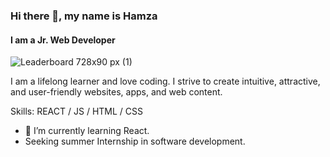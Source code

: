 ### Hi there 👋, my name is Hamza
#### I am a Jr. Web Developer
![Leaderboard 728x90 px (1)](https://user-images.githubusercontent.com/96953205/169472465-864879cc-df4e-4aac-be7a-4d98eb0dbd27.jpeg)

I am a lifelong learner and love coding. I strive to create intuitive, attractive, and user-friendly websites, apps, and web content. 

Skills: REACT / JS / HTML / CSS

- 🔭 I’m currently learning React. 
- Seeking summer Internship in software development.





